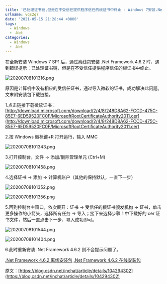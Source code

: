 ```yaml
---
title: '已处理证书链,但是在不受信任提供程序信任的根证书中终止 - Windows 7安装.Net Framework 4.6.2时出现此问题'
urlname: vqs2q7
date: '2021-05-15 21:28:44 +0800'
tags:
  - Windows
  - .Net
categories:
  - Windows
  - .Net
---
```


在全新安装 Windows 7 SP1 后，通过离线包安装 .Net Framework 4.6.2 时，遇到错误提示：已处理证书链，但是在不受信任提供程序信任的根证书中终止。

![20200708101316.png](https://272y4n7101.goho.co/i/2023/03/22/641ada5fc64e5.png)



原因是计算机中没有相应的受信任证书，通过导入微软的证书，成功解决此问题。文末附安装包下载链接。

1.点击链接下载微软证书：[http://download.microsoft.com/download/2/4/8/248D8A62-FCCD-475C-85E7-6ED59520FC0F/MicrosoftRootCertificateAuthority2011.cer](http://download.microsoft.com/download/2/4/8/248D8A62-FCCD-475C-85E7-6ED59520FC0F/MicrosoftRootCertificateAuthority2011.cer)

2.按 Windows 徽标键+R 打开运行，输入 MMC

![20200708101343.png](https://272y4n7101.goho.co/i/2023/03/22/641ada5fea1ba.png)

3.打开控制台，文件 → 添加/删除管理单元 (Ctrl+M)

![20200708101458.png](https://272y4n7101.goho.co/i/2023/03/22/641ada601a72a.png)

4.选择证书 → 添加 → 计算机账户（其他的保持默认，一直下一步）

![20200708101352.png](https://272y4n7101.goho.co/i/2023/03/22/641ada603d6bb.png)

![20200708101356.png](https://272y4n7101.goho.co/i/2023/03/22/641ada6060fc9.png)

5.回到控制台主窗口，依次展开：证书 → 受信任的根证书颁发机构 → 证书，单击更多操作的小箭头，选择所有任务 → 导入；接下来选择步骤 1 中下载好的 cer 证书文件，然后一直点击下一步，导入成功即可。

![20200708101544.png](https://272y4n7101.goho.co/i/2023/03/22/641ada69790a4.png)

![20200708101404.png](https://272y4n7101.goho.co/i/2023/03/22/641ada699d45a.png)

6.此时重新安装 .Net Framework 4.6.2 则不会提示问题了。

[.Net Framework 4.6.2 离线安装包](https://www.lanzous.com/i9aitef)
[.Net Framework 4.6.2 在线安装包](https://www.lanzous.com/i9aitja)

原文：[https://blog.csdn.net/inchat/article/details/104294302](https://blog.csdn.net/inchat/article/details/104294302)

